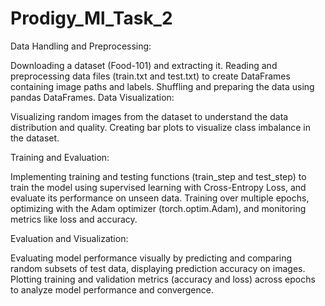 # Prodigy_Ml_Task_2

Data Handling and Preprocessing:

Downloading a dataset (Food-101) and extracting it. Reading and preprocessing data files (train.txt and test.txt) to create DataFrames containing image paths and labels. Shuffling and preparing the data using pandas DataFrames. Data Visualization:

Visualizing random images from the dataset to understand the data distribution and quality. Creating bar plots to visualize class imbalance in the dataset.

Training and Evaluation:

Implementing training and testing functions (train_step and test_step) to train the model using supervised learning with Cross-Entropy Loss, and evaluate its performance on unseen data. Training over multiple epochs, optimizing with the Adam optimizer (torch.optim.Adam), and monitoring metrics like loss and accuracy.

Evaluation and Visualization:

Evaluating model performance visually by predicting and comparing random subsets of test data, displaying prediction accuracy on images. Plotting training and validation metrics (accuracy and loss) across epochs to analyze model performance and convergence.
